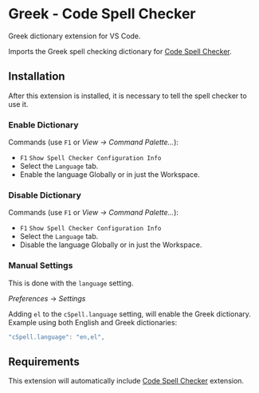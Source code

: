 # Greek - Code Spell Checker

Greek dictionary extension for VS Code.

Imports the Greek spell checking dictionary for [Code Spell Checker](https://marketplace.visualstudio.com/items?itemName=streetsidesoftware.code-spell-checker).



## Installation

After this extension is installed, it is necessary to tell the spell checker to use it.

### Enable Dictionary

Commands (use `F1` or *View -> Command Palette...*):
- `F1` `Show Spell Checker Configuration Info`
- Select the `Language` tab.
- Enable the language Globally or in just the Workspace.

### Disable Dictionary

Commands (use `F1` or *View -> Command Palette...*):
- `F1` `Show Spell Checker Configuration Info`
- Select the `Language` tab.
- Disable the language Globally or in just the Workspace.

### Manual Settings

This is done with the `language` setting.

*Preferences* -> *Settings*

Adding `el` to the `cSpell.language` setting, will enable the Greek dictionary.
Example using both English and Greek dictionaries:
```javascript
"cSpell.language": "en,el",
```



## Requirements
This extension will automatically include [Code Spell Checker](https://marketplace.visualstudio.com/items?itemName=streetsidesoftware.code-spell-checker) extension.
